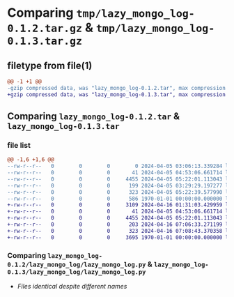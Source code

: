 # Comparing `tmp/lazy_mongo_log-0.1.2.tar.gz` & `tmp/lazy_mongo_log-0.1.3.tar.gz`

## filetype from file(1)

```diff
@@ -1 +1 @@
-gzip compressed data, was "lazy_mongo_log-0.1.2.tar", max compression
+gzip compressed data, was "lazy_mongo_log-0.1.3.tar", max compression
```

## Comparing `lazy_mongo_log-0.1.2.tar` & `lazy_mongo_log-0.1.3.tar`

### file list

```diff
@@ -1,6 +1,6 @@
--rw-r--r--   0        0        0        0 2024-04-05 03:06:13.339284 lazy_mongo_log-0.1.2/README.md
--rw-r--r--   0        0        0       41 2024-04-05 04:53:06.661714 lazy_mongo_log-0.1.2/lazy_mongo_log/__init__.py
--rw-r--r--   0        0        0     4455 2024-04-05 05:22:01.113043 lazy_mongo_log-0.1.2/lazy_mongo_log/lazy_mongo_log.py
--rw-r--r--   0        0        0      199 2024-04-05 03:29:29.197277 lazy_mongo_log-0.1.2/lazy_mongo_log/schemas.py
--rw-r--r--   0        0        0      323 2024-04-05 05:22:39.577990 lazy_mongo_log-0.1.2/pyproject.toml
--rw-r--r--   0        0        0      586 1970-01-01 00:00:00.000000 lazy_mongo_log-0.1.2/PKG-INFO
+-rw-r--r--   0        0        0     3109 2024-04-16 01:31:03.429959 lazy_mongo_log-0.1.3/README.md
+-rw-r--r--   0        0        0       41 2024-04-05 04:53:06.661714 lazy_mongo_log-0.1.3/lazy_mongo_log/__init__.py
+-rw-r--r--   0        0        0     4455 2024-04-05 05:22:01.113043 lazy_mongo_log-0.1.3/lazy_mongo_log/lazy_mongo_log.py
+-rw-r--r--   0        0        0      203 2024-04-16 07:06:33.271199 lazy_mongo_log-0.1.3/lazy_mongo_log/schemas.py
+-rw-r--r--   0        0        0      323 2024-04-16 07:08:43.370358 lazy_mongo_log-0.1.3/pyproject.toml
+-rw-r--r--   0        0        0     3695 1970-01-01 00:00:00.000000 lazy_mongo_log-0.1.3/PKG-INFO
```

### Comparing `lazy_mongo_log-0.1.2/lazy_mongo_log/lazy_mongo_log.py` & `lazy_mongo_log-0.1.3/lazy_mongo_log/lazy_mongo_log.py`

 * *Files identical despite different names*

